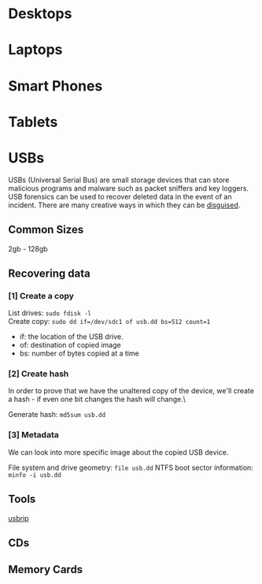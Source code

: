 # Desktops

# Laptops

# Smart Phones

# Tablets

# USBs
USBs (Universal Serial Bus) are small storage devices that can store malicious programs and malware such as packet sniffers and key loggers. USB forensics can be used to recover deleted data in the event of an incident. There are many creative ways in which they can be [disguised](https://www.hongkiat.com/blog/weird-and-unusual-usb-products/).

## Common Sizes
2gb - 128gb

## Recovering data
### [1] Create a copy

List drives: ```sudo fdisk -l```\
Create copy: ```sudo dd if=/dev/sdc1 of usb.dd bs=512 count=1```
* if: the location of the USB drive.
* of: destination of copied image
* bs: number of bytes copied at a time

### [2] Create hash
In order to prove that we have the unaltered copy of the device, we'll create a hash - if even one bit changes the hash will change.\

Generate hash: ```md5sum usb.dd```

### [3] Metadata

We can look into more specific image about the copied USB device. 

File system and drive geometry: ```file usb.dd```
NTFS boot sector information: ```minfo -i usb.dd```



## Tools
[usbrip](https://github.com/snovvcrash/usbrip)

## CDs

## Memory Cards

## 